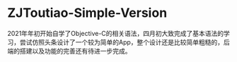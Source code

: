 # ZJToutiao-Simple-Version
2021年年初开始自学了Objective-C的相关语法，四月初大致完成了基本语法的学习，尝试仿照头条设计了一个较为简单的App，整个设计还是比较简单粗糙的，后端的搭建以及功能的完善还有待进一步完成。
